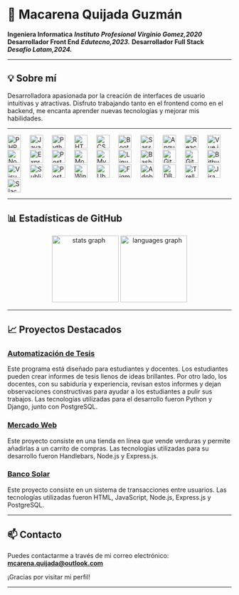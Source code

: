 # 👋 Macarena Quijada Guzmán

**Ingeniera Informatica** 
***Instituto Profesional Virginio Gomez,2020***
**Desarrollador Front End**
***Edutecno,2023.***
**Desarrollador Full Stack**  
***Desafio Latam,2024.***

---
## 💡 Sobre mí

Desarrolladora apasionada por la creación de interfaces de usuario intuitivas y atractivas. Disfruto trabajando tanto en el frontend como en el backend, me encanta aprender nuevas tecnologías y mejorar mis habilidades.

---
<div align="left">
  <img src="https://cdn.jsdelivr.net/gh/devicons/devicon/icons/php/php-original.svg" height="30" alt="PHP logo" />
  <img width="12" />
  <img src="https://cdn.jsdelivr.net/gh/devicons/devicon/icons/javascript/javascript-original.svg" height="30" alt="JavaScript logo" />
  <img width="12" />
  <img src="https://cdn.jsdelivr.net/gh/devicons/devicon/icons/python/python-original.svg" height="30" alt="Python logo" />
  <img width="12" />
  <img src="https://cdn.jsdelivr.net/gh/devicons/devicon/icons/html5/html5-original.svg" height="30" alt="HTML5 logo" />
  <img width="12" />
  <img src="https://cdn.jsdelivr.net/gh/devicons/devicon/icons/css3/css3-original.svg" height="30" alt="CSS3 logo" />
  <img width="12" />
  <img src="https://cdn.jsdelivr.net/gh/devicons/devicon/icons/bootstrap/bootstrap-original.svg" height="30" alt="Bootstrap logo" />
  <img width="12" />
  <img src="https://cdn.jsdelivr.net/gh/devicons/devicon/icons/sass/sass-original.svg" height="30" alt="Sass logo" />
  <img width="12" />
  <img src="https://cdn.jsdelivr.net/gh/devicons/devicon/icons/angularjs/angularjs-original.svg" height="30" alt="Angular logo" />
  <img width="12" />
  <img src="https://cdn.jsdelivr.net/gh/devicons/devicon/icons/react/react-original.svg" height="30" alt="React logo" />
  <img width="12" />
  <img src="https://cdn.jsdelivr.net/gh/devicons/devicon/icons/vuejs/vuejs-original.svg" height="30" alt="Vue.js logo" />
  <img width="12" />
  <img src="https://cdn.jsdelivr.net/gh/devicons/devicon/icons/nodejs/nodejs-original.svg" height="30" alt="Node.js logo" />
  <img width="12" />
  <img src="https://cdn.jsdelivr.net/gh/devicons/devicon/icons/express/express-original.svg" height="30" alt="Express.js logo" />
  <img width="12" />
  <img src="https://cdn.jsdelivr.net/gh/devicons/devicon/icons/postgresql/postgresql-original.svg" height="30" alt="PostgreSQL logo" />
  <img width="12" />
  <img src="https://cdn.jsdelivr.net/gh/devicons/devicon/icons/mongodb/mongodb-original.svg" height="30" alt="MongoDB logo" />
  <img width="12" />
  <img src="https://cdn.jsdelivr.net/gh/devicons/devicon/icons/mysql/mysql-original.svg" height="30" alt="MySQL logo" />
  <img width="12" />
  <img src="https://cdn.jsdelivr.net/gh/devicons/devicon/icons/linux/linux-original.svg" height="30" alt="Linux logo" />
  <img width="12" />
  <img src="https://cdn.jsdelivr.net/gh/devicons/devicon/icons/bash/bash-original.svg" height="30" alt="Bash logo" />
  <img width="12" />
  <img src="https://cdn.jsdelivr.net/gh/devicons/devicon/icons/git/git-original.svg" height="30" alt="Git logo" />
  <img width="12" />
  <img src="https://cdn.jsdelivr.net/gh/devicons/devicon/icons/github/github-original.svg" height="30" alt="GitHub logo" />
  <img width="12" />
  <img src="https://cdn.jsdelivr.net/gh/devicons/devicon/icons/bitbucket/bitbucket-original.svg" height="30" alt="Bitbucket logo" />
  <img width="12" />
  <img src="https://cdn.jsdelivr.net/gh/devicons/devicon/icons/vscode/vscode-original.svg" height="30" alt="Visual Studio Code logo" />
  <img width="12" />
  <img src="https://img.icons8.com/color/48/000000/sublime-text.png" height="30" alt="Sublime Text logo" />
  <img width="12" />
  <img src="https://cdn.jsdelivr.net/gh/devicons/devicon/icons/postman/postman-original.svg" height="30" alt="Postman logo" />
  <img width="12" />
  <img src="https://cdn.jsdelivr.net/gh/devicons/devicon/icons/windows8/windows8-original.svg" height="30" alt="Windows logo" />
  <img width="12" />
  <img src="https://cdn.jsdelivr.net/gh/devicons/devicon/icons/ubuntu/ubuntu-plain.svg" height="30" alt="Ubuntu logo" />
  <img width="12" />
  <img src="https://cdn.jsdelivr.net/gh/devicons/devicon/icons/figma/figma-original.svg" height="30" alt="Figma logo" />
  <img width="12" />
  <img src="https://cdn.jsdelivr.net/gh/devicons/devicon/icons/xd/xd-plain.svg" height="30" alt="Adobe XD logo" />
  <img width="12" />
  <img src="https://cdn.jsdelivr.net/gh/devicons/devicon/icons/dbeaver/dbeaver-original.svg" height="30" alt="DBeaver logo" />
  <img width="12" />
  <img src="https://cdn.jsdelivr.net/gh/devicons/devicon/icons/trello/trello-plain.svg" height="30" alt="Trello logo" />
  <img width="12" />
  <img src="https://cdn.jsdelivr.net/gh/devicons/devicon/icons/jira/jira-original.svg" height="30" alt="Jira logo" />
  <img width="12" />
  <img src="https://cdn.jsdelivr.net/gh/devicons/devicon/icons/slack/slack-original.svg" height="30" alt="Slack logo" />
</div>

---

## 📊 Estadísticas de GitHub

<div align="center">
  <img src="https://github-readme-stats.vercel.app/api?username=MacarenaQuijadaG&hide_title=true&hide_rank=false&show_icons=true&include_all_commits=true&count_private=true&disable_animations=false&theme=dark&locale=es&hide_border=false" height="150" alt="stats graph" />
  <img src="https://github-readme-stats.vercel.app/api/top-langs?username=MacarenaQuijadaG&locale=es&hide_title=false&layout=compact&card_width=320&langs_count=5&theme=dark&hide_border=false" height="150" alt="languages graph" />
</div>


---


## 📈 Proyectos Destacados

### [Automatización de Tesis](https://github.com/MacarenaQuijadaG/AutomatizacionTesis.git)
Este programa está diseñado para estudiantes y docentes. Los estudiantes pueden crear informes de tesis llenos de ideas brillantes. Por otro lado, los docentes, con su sabiduría y experiencia, revisan estos informes y dejan observaciones constructivas para ayudar a los estudiantes a pulir sus trabajos. Las tecnologías utilizadas para el desarrollo fueron Python y Django, junto con PostgreSQL.

### [Mercado Web](https://github.com/MacarenaQuijadaG/Mercado-web.git)
Este proyecto consiste en una tienda en línea que vende verduras y permite añadirlas a un carrito de compras. Las tecnologías utilizadas para su desarrollo fueron Handlebars, Node.js y Express.js.

### [Banco Solar](https://github.com/MacarenaQuijadaG/Banco-Solar.git)
Este proyecto consiste en un sistema de transacciones entre usuarios. Las tecnologías utilizadas fueron HTML, JavaScript, Node.js, Express.js y PostgreSQL.

---

## 📫 Contacto

Puedes contactarme a través de mi correo electrónico:  
**mcarena.quijada@outlook.com**

¡Gracias por visitar mi perfil!

---

